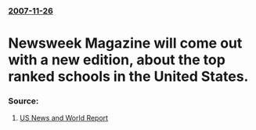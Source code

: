 ### [2007-11-26](/news/2007/11/26/index.md)

#  Newsweek Magazine will come out with a new edition, about the top ranked schools in the United States. 




### Source:

1. [US News and World Report](http://www.usnews.com/sections/education/high-schools)
